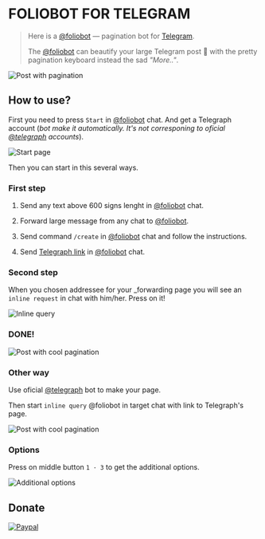 # FOLIOBOT FOR TELEGRAM

> Here is a [@foliobot](https://t.me/foliobot) — pagination bot for [Telegram](https://t.me/).
> 
> The [@foliobot](https://t.me/foliobot) can beautify your large Telegram post :postbox: with the pretty pagination keyboard instead the sad _"More.."_.

![Post with pagination](./app/public/images/08-Chat-Next-Page.png)

## How to use?

First you need to press `Start` in [@foliobot](https://t.me/foliobot) chat. And get a Telegraph account (_bot make it automatically. It's not corresponing to oficial [@telegraph](https://t.me/telegraph) accounts_).

![Start page](./app/public/images/01-Bot-Start.png)

Then you can start in this several ways.

### First step

1. Send any text above 600 signs lenght in [@foliobot](https://t.me/foliobot) chat.

2. Forward large message from any chat to [@foliobot](https://t.me/foliobot).

3. Send command `/create` in [@foliobot](https://t.me/foliobot) chat and follow the instructions.

4. Send [Telegraph link](http://telegra.ph/) in [@foliobot](https://t.me/foliobot) chat.

### Second step

When you chosen addressee for your _forwarding page you will see an `inline request` in chat with him/her. Press on it!

![Inline query](./app/public/images/06-Chat-@foliobot.png)

### DONE!

![Post with cool pagination](./app/public/images/07-Chat-Paged.png)

### Other way

Use oficial [@telegraph](https://t.me/telegraph) bot to make your page.

Then start `inline query` @foliobot in target chat with link to Telegraph's page.

![Post with cool pagination](./app/public/images/09-Chat-@foliobot-telegraph.png)

### Options

Press on middle button `1 · 3` to get the additional options.

![Additional options](./app/public/images/07-Chat-AdditionOptions.png)

## Donate

[![Paypal](https://www.paypalobjects.com/webstatic/paypalme/app/public/images/pp_logo_small.png)](https://www.paypal.me/alexeiaccio/5usd)
